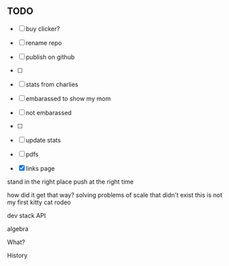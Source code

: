 ## TODO
- [ ] buy clicker?
- [ ] rename repo
- [ ] publish on github
- [ ]
- [ ] stats from charlies
- [ ] embarassed to show my mom
- [ ] not embarassed
- [ ]
- [ ] update stats
- [ ] pdfs
- [x] links page



stand in the right place
push at the right time

how did it get that way?
solving problems of scale that didn't exist
this is not my first kitty cat rodeo


dev stack
API

algebra


What?

History

